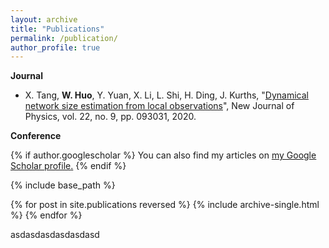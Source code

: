 ```yaml
---
layout: archive
title: "Publications"
permalink: /publication/
author_profile: true
---
```


**Journal**
- X. Tang, **W. Huo**, Y. Yuan, X. Li, L. Shi, H. Ding, J. Kurths, "[Dynamical network size estimation
from local observations](https://iopscience.iop.org/article/10.1088/1367-2630/abaf2f/meta)", New Journal of Physics, vol. 22, no. 9, pp. 093031, 2020.

**Conference**

{% if author.googlescholar %}
  You can also find my articles on <u><a href="{{author.googlescholar}}">my Google Scholar profile</a>.</u>
{% endif %}

{% include base_path %}

{% for post in site.publications reversed %}
  {% include archive-single.html %}
{% endfor %}


asdasdasdasdasdasd

